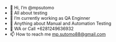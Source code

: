 - 👋 Hi, I’m @mpsutomo
- 👀 All about testing
- 🌱 I’m currently working as QA Enginner
- 💞️ Anything about Manual and Automation Testing
- 👀 WA or Call +6281249636932
- 📫 How to reach me mp.sutomo88@gmail.com

<!---
mpsutomo/mpsutomo is a ✨ special ✨ repository because its `README.md` (this file) appears on your GitHub profile.
You can click the Preview link to take a look at your changes.
--->
